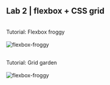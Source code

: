 ## Lab 2 | flexbox + CSS grid
  
  <br>Tutorial: Flexbox froggy<br><br>
  ![flexbox-froggy](https://github.com/abuijzen/2imd-webtech3-portfolio/blob/master/lab2/Flexbox-froggy-check.png)
  
  <br>Tutorial: Grid garden<br><br>
  ![flexbox-froggy](https://github.com/abuijzen/2imd-webtech3-portfolio/blob/master/lab2/grid-garden.png)
